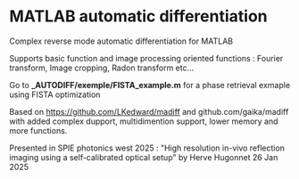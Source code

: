 # MATLAB automatic differentiation

Complex reverse mode automatic differentiation for MATLAB

Supports basic function and image processing oriented functions : Fourier transform, Image cropping, Radon transform etc...

Go to **_AUTODIFF/exemple/FISTA_example.m** for a phase retrieval exmaple using FISTA optimization

Based on https://github.com/LKedward/madiff and github.com/gaika/madiff with added complex dupport, multidimention support, lower memory and more functions.

 Presented in SPIE photonics west 2025 : "High resolution in-vivo reflection imaging using a self-calibrated optical setup" by Herve Hugonnet 26 Jan 2025
